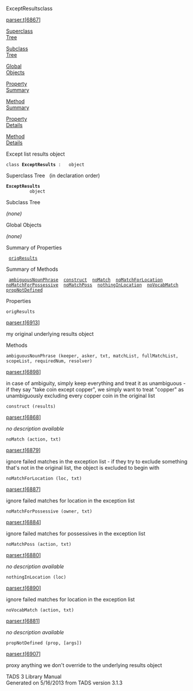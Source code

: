 <span class="title">ExceptResults</span><span class="type">class</span>

[parser.t](../file/parser.t.html)\[[6867](../source/parser.t.html#6867)\]

[Superclass  
Tree](#_SuperClassTree_)

[Subclass  
Tree](#_SubClassTree_)

[Global  
Objects](#_ObjectSummary_)

[Property  
Summary](#_PropSummary_)

[Method  
Summary](#_MethodSummary_)

[Property  
Details](#_Properties_)

[Method  
Details](#_Methods_)

<div class="fdesc">

Except list results object

`class `**`ExceptResults`**` :   object`

</div>

<span id="_SuperClassTree_"></span>

<div class="mjhd">

<span class="hdln">Superclass Tree</span>   (in declaration order)

</div>

**`ExceptResults`**  
`         object`  
<span id="_SubClassTree_"></span>

<div class="mjhd">

<span class="hdln">Subclass Tree</span>  

</div>

*(none)* <span id="_ObjectSummary_"></span>

<div class="mjhd">

<span class="hdln">Global Objects</span>  

</div>

*(none)* <span id="_PropSummary_"></span>

<div class="mjhd">

<span class="hdln">Summary of Properties</span>  

</div>

` `[`origResults`](#origResults)`  `

<span id="_MethodSummary_"></span>

<div class="mjhd">

<span class="hdln">Summary of Methods</span>  

</div>

` `[`ambiguousNounPhrase`](#ambiguousNounPhrase)`  `[`construct`](#construct)`  `[`noMatch`](#noMatch)`  `[`noMatchForLocation`](#noMatchForLocation)`  `[`noMatchForPossessive`](#noMatchForPossessive)`  `[`noMatchPoss`](#noMatchPoss)`  `[`nothingInLocation`](#nothingInLocation)`  `[`noVocabMatch`](#noVocabMatch)`  `[`propNotDefined`](#propNotDefined)`  `

<span id="_Properties_"></span>

<div class="mjhd">

<span class="hdln">Properties</span>  

</div>

<span id="origResults"></span>

`origResults`

[parser.t](../file/parser.t.html)\[[6913](../source/parser.t.html#6913)\]

<div class="desc">

my original underlying results object

</div>

<span id="_Methods_"></span>

<div class="mjhd">

<span class="hdln">Methods</span>  

</div>

<span id="ambiguousNounPhrase"></span>

`ambiguousNounPhrase (keeper, asker, txt, matchList, fullMatchList, scopeList, requiredNum, resolver)`

[parser.t](../file/parser.t.html)\[[6898](../source/parser.t.html#6898)\]

<div class="desc">

in case of ambiguity, simply keep everything and treat it as
unambiguous - if they say "take coin except copper", we simply want to
treat "copper" as unambiguously excluding every copper coin in the
original list

</div>

<span id="construct"></span>

`construct (results)`

[parser.t](../file/parser.t.html)\[[6868](../source/parser.t.html#6868)\]

<div class="desc">

*no description available*

</div>

<span id="noMatch"></span>

`noMatch (action, txt)`

[parser.t](../file/parser.t.html)\[[6879](../source/parser.t.html#6879)\]

<div class="desc">

ignore failed matches in the exception list - if they try to exclude
something that's not in the original list, the object is excluded to
begin with

</div>

<span id="noMatchForLocation"></span>

`noMatchForLocation (loc, txt)`

[parser.t](../file/parser.t.html)\[[6887](../source/parser.t.html#6887)\]

<div class="desc">

ignore failed matches for location in the exception list

</div>

<span id="noMatchForPossessive"></span>

`noMatchForPossessive (owner, txt)`

[parser.t](../file/parser.t.html)\[[6884](../source/parser.t.html#6884)\]

<div class="desc">

ignore failed matches for possessives in the exception list

</div>

<span id="noMatchPoss"></span>

`noMatchPoss (action, txt)`

[parser.t](../file/parser.t.html)\[[6880](../source/parser.t.html#6880)\]

<div class="desc">

*no description available*

</div>

<span id="nothingInLocation"></span>

`nothingInLocation (loc)`

[parser.t](../file/parser.t.html)\[[6890](../source/parser.t.html#6890)\]

<div class="desc">

ignore failed matches for location in the exception list

</div>

<span id="noVocabMatch"></span>

`noVocabMatch (action, txt)`

[parser.t](../file/parser.t.html)\[[6881](../source/parser.t.html#6881)\]

<div class="desc">

*no description available*

</div>

<span id="propNotDefined"></span>

`propNotDefined (prop, [args])`

[parser.t](../file/parser.t.html)\[[6907](../source/parser.t.html#6907)\]

<div class="desc">

proxy anything we don't override to the underlying results object

</div>

<div class="ftr">

TADS 3 Library Manual  
Generated on 5/16/2013 from TADS version 3.1.3

</div>
